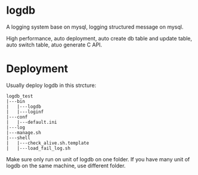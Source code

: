logdb
=====

A logging system base on mysql, logging structured message on mysql.

High performance, auto deployment, auto create db table and update table, auto switch table, atuo generate C API.

# Deployment

Usually deploy logdb in this strcture:

```
logdb_test
|---bin
|   |---logdb
|   |---loginf
|---conf
|   |---default.ini
|---log
|---manage.sh
|---shell
|   |---check_alive.sh.template
|   |---load_fail_log.sh
```

Make sure only run on unit of logdb on one folder. If you have many unit of logdb on the same machine, use different folder.

